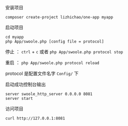 安装项目
```
composer create-project lizhichao/one-app myapp
```
启动项目
```shell
cd myapp
php App/swoole.php [config file = protocol]
```

停止 ： `ctrl` + `c`  或者 `php App/swoole.php protocol stop` 

重启 ： `php App/swoole.php protocol reload`  

protocol 是配置文件名字  `Config/` 下 



启动成功控制台输出
```
server swoole_http_server 0.0.0.0 8081
server start
```

访问项目
```shell
curl http://127.0.0.1:8081
```
